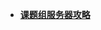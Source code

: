 - [**课题组服务器攻略**](Resources/ServerTuto/ServerTuto/)

<!-- 如果新增文章需要在
1. 该文件中新增条目
2. Resources目录新增文件夹
3. Links.md新增链接 -->